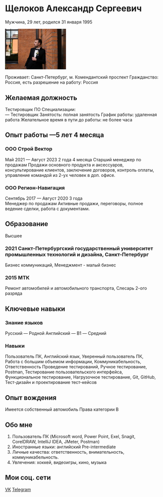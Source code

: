 # Щелоков Александр Сергеевич
Мужчина, 29 лет, родился 31 января 1995

<img src="6lu7Ai0mVp0.jpg" alt="Моё фото" width="200"/>

Проживает: Санкт-Петербург, м. Комендантский проспект
Гражданство: Россия, есть разрешение на работу: Россия

## Желаемая должность 
Тестировщик ПО
Специализации:  
— Тестировщик
Занятость: полная занятость
График работы: удаленная работа
Желательное время в пути до работы: не более часа

## Опыт работы —5 лет 4 месяца
### ООО Строй Вектор 
Май 2021 — Август 2023
2 года 4 месяца	
Старший менеджер по продажам
Продажи основного продукта и аксессуаров, консультирование клиентов, заключение договоров, 
контроль оплаты, управление командой из 2-ух человек в доп. офисе.

### ООО Регион-Навигация
Сентябрь 2017 — Август 2020
3 года	
Менеджер по продажам
Активные продажи, переговоры, полное ведение сделки, работа с документами. 

## Образование
Высшее
### 2021	Санкт-Петербургский государственный университет промышленных технологий и дизайна, Санкт-Петербург
Бизнес коммуникаций, Менеджмент - малый бизнес
### 2015	МТК
Ремонт автомобилей и автомобильного транспорта, Слесарь 2-ого разряда

## Ключевые навыки
### Знание языков	
Русский — Родной
Английский — B1 — Средний
### Навыки
Пользователь ПК, Английский язык, Уверенный пользователь ПК, Работа с большим объемом информации, Коммуникабельность, Ответственность Проведение тестирований, Ручное тестирование, Postman, Тестирование пользовательского интерфейса, Функциональное тестирование, Нагрузочное тестирование, Git, GitHub, Тест-дизайн и проектирование тест-кейсов

## Опыт вождения
Имеется собственный автомобиль
Права категории B

## Обо мне
1. Пользователь ПК (Microsoft word, Power Point, Exel, Snagit, CorelDRAW, IntelliJ IDEA, JMeter, Postman) 
2. Иностранные языки: английский Pre-intermediate 
3. Личные качества: ответственность, внимательность, коммуникабельность.
4. Увлечения: хоккей, видеоигры, кино, музыка

## Мои соц. сети
[VK](https://vk.com/molodzelen)
[Telegram](t.me/alexmnms)
